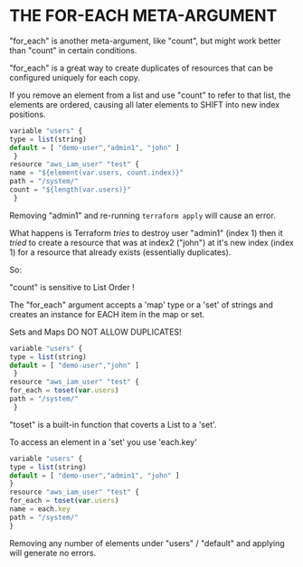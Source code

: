 # THE FOR-EACH META-ARGUMENT

"for_each" is another meta-argument, like "count", but might work better than "count" in certain conditions.

"for_each" is a great way to create duplicates of resources that can be configured uniquely for each copy.

If you remove an element from a list and use "count" to refer to that list, the elements are ordered, causing all later elements to SHIFT into new index positions.

```jsx
variable "users" {
type = list(string)
default = [ "demo-user","admin1", "john" ]
 }
resource "aws_iam_user" "test" {
name = "${element(var.users, count.index)}"
path = "/system/"
count = "${length(var.users)}"
 }
```

Removing "admin1" and re-running `terraform apply` will cause an error.

What happens is Terraform *tries* to destroy user "admin1" (index 1) then it *tried* to create a resource that was at index2 ("john") at it's new index (index 1) for a resource that already exists (essentially duplicates).

So:

"count" is sensitive to List Order !

The "for_each" argument accepts a 'map' type or a 'set' of strings and creates an instance for EACH item in the map or set.

Sets and Maps DO NOT ALLOW DUPLICATES!

```jsx
variable "users" {
type = list(string)
default = [ "demo-user","john" ]
 }
resource "aws_iam_user" "test" {
for_each = toset(var.users)
path = "/system/"
 } 
```

"toset" is a built-in function that coverts a List to a 'set'.

To access an element in a 'set' you use 'each.key'

```jsx
variable "users" {
type = list(string)
default = [ "demo-user","admin1", "john" ]
}
resource "aws_iam_user" "test" {
for_each = toset(var.users)
name = each.key
path = "/system/"
}
```

Removing any number of elements under "users" / "default" and applying will generate no errors.